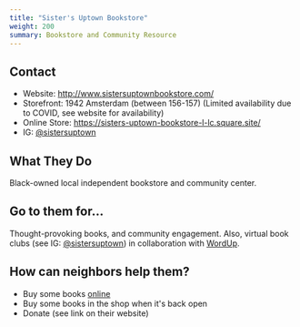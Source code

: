 ```yaml
---
title: "Sister's Uptown Bookstore"
weight: 200
summary: Bookstore and Community Resource
---
```


## Contact

* Website: http://www.sistersuptownbookstore.com/
* Storefront: 1942 Amsterdam (between 156-157) (Limited availability due to COVID, see website for availability)
* Online Store: https://sisters-uptown-bookstore-l-lc.square.site/
* IG: [@sistersuptown](https://www.instagram.com/sistersuptown)

## What They Do

Black-owned local independent bookstore and community center.

## Go to them for...

Thought-provoking books, and community engagement. Also, virtual book clubs (see IG: [@sistersuptown](https://www.instagram.com/sistersuptown)) 
in collaboration with [WordUp](/orgs/communityjustice/wordup).

## How can neighbors help them?

* Buy some books [online](https://sisters-uptown-bookstore-l-lc.square.site/)
* Buy some books in the shop when it's back open
* Donate (see link on their website)